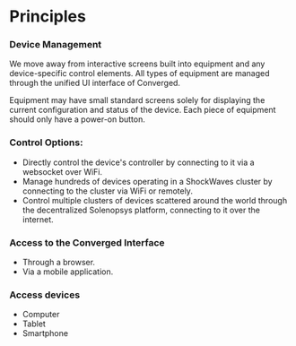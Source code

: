 # Principles

### Device Management

We move away from interactive screens built into equipment and any device-specific control elements. All types of equipment are managed through the unified UI interface of Converged.

Equipment may have small standard screens solely for displaying the current configuration and status of the device. Each piece of equipment should only have a power-on button.

### Control Options:
- Directly control the device's controller by connecting to it via a websocket over WiFi.
- Manage hundreds of devices operating in a ShockWaves cluster by connecting to the cluster via WiFi or remotely.
- Control multiple clusters of devices scattered around the world through the decentralized Solenopsys platform, connecting to it over the internet.

### Access to the Converged Interface
- Through a browser.
- Via a mobile application.

### Access devices
- Computer
- Tablet
- Smartphone


